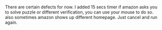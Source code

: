 There are certain defects for now. 
I added 15 secs timer if amazon asks you to solve puzzle or different verification, you can use your mouse to do so.
also sometimes amazon shows up different homepage. Just cancel and run again.
